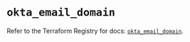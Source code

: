 # `okta_email_domain`

Refer to the Terraform Registry for docs: [`okta_email_domain`](https://registry.terraform.io/providers/okta/okta/4.13.1/docs/resources/email_domain).

